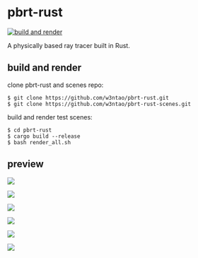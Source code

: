 # pbrt-rust

[![build and render](https://github.com/w3ntao/pbrt-rust/actions/workflows/build_and_render.yml/badge.svg?branch=main)](https://github.com/w3ntao/pbrt-rust/actions/workflows/build_and_render.yml)

A physically based ray tracer built in Rust.


## build and render

clone pbrt-rust and scenes repo:
```
$ git clone https://github.com/w3ntao/pbrt-rust.git
$ git clone https://github.com/w3ntao/pbrt-rust-scenes.git
```

build and render test scenes:
```
$ cd pbrt-rust
$ cargo build --release
$ bash render_all.sh
```

## preview

![](https://github.com/w3ntao/pbrt-rust-scenes-preview/blob/main/dragon_10.png)

![](https://github.com/w3ntao/pbrt-rust-scenes-preview/blob/main/ganesha.png)

![](https://github.com/w3ntao/pbrt-rust-scenes-preview/blob/main/killeroo-gold.png)

![](https://github.com/w3ntao/pbrt-rust-scenes-preview/blob/main/killeroo-simple.png)

![](https://github.com/w3ntao/pbrt-rust-scenes-preview/blob/main/lte-orb-simple-ball.png)

![](https://github.com/w3ntao/pbrt-rust-scenes-preview/blob/main/lte-orb-silver.png)
